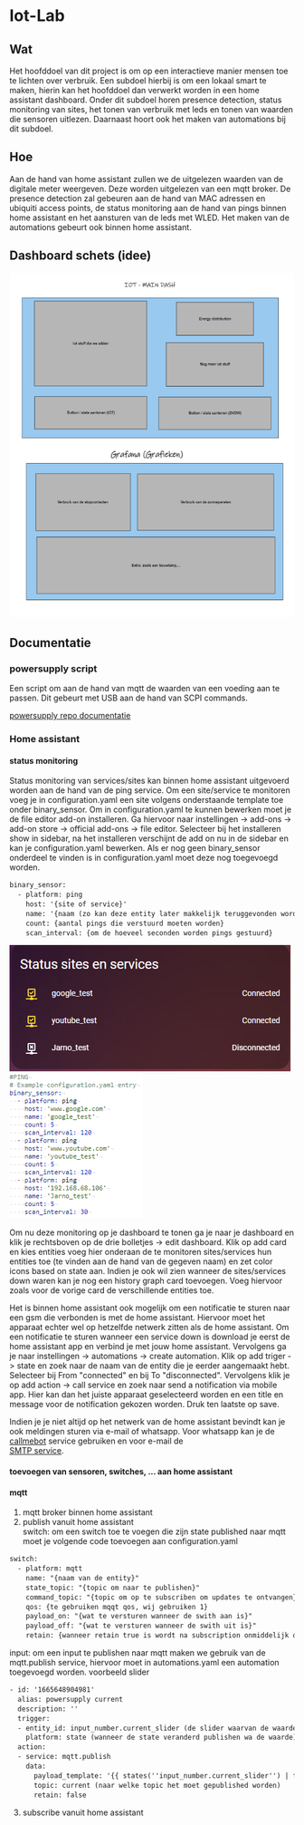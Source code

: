 # Iot-Lab

## Wat

Het hoofddoel van dit project is om op een interactieve manier mensen toe te lichten over verbruik.
Een subdoel hierbij is om een lokaal smart te maken, hierin kan het hoofddoel dan verwerkt worden in een home assistant dashboard.
Onder dit subdoel horen presence detection, status monitoring van sites, het tonen van verbruik met leds en tonen van waarden die sensoren uitlezen.
Daarnaast hoort ook het maken van automations bij dit subdoel.

## Hoe

Aan de hand van home assistant zullen we de uitgelezen waarden van de digitale meter weergeven. Deze worden uitgelezen van een mqtt broker.
De presence detection zal gebeuren aan de hand van MAC adressen en ubiquiti access points, de status monitoring aan de hand van pings binnen home assistant en het aansturen van de leds met WLED.
Het maken van de automations gebeurt ook binnen home assistant.

## Dashboard schets (idee)

![dashboard schets](/img/idea_dashboard.png)

## Documentatie

### powersupply script

Een script om aan de hand van mqtt de waarden van een voeding aan te passen. Dit gebeurt met USB aan de hand van SCPI commands.

[powersupply repo documentatie](https://github.com/vives-project-xp/Iot-lab_powersupply_script)

### Home assistant

#### status monitoring

Status monitoring van services/sites kan binnen home assistant uitgevoerd worden aan de hand van de ping service.
Om een site/service te monitoren voeg je in configuration.yaml een site volgens onderstaande template toe onder binary_sensor.
Om in configuration.yaml te kunnen bewerken moet je de file editor add-on installeren. Ga hiervoor naar instellingen -> add-ons -> add-on store -> official add-ons -> file editor. Selecteer bij het installeren show in sidebar, na het installeren verschijnt de add on nu in de sidebar en kan je configuration.yaml bewerken.
Als er nog geen binary_sensor onderdeel te vinden is in configuration.yaml moet deze nog toegevoegd worden.

```txt
binary_sensor:
  - platform: ping
    host: '{site of service}'
    name: '{naam (zo kan deze entity later makkelijk teruggevonden worden)}'
    count: {aantal pings die verstuurd moeten worden}
    scan_interval: {om de hoeveel seconden worden pings gestuurd}
```

![state monitoring](/img/state_monitoring.png)
![state monitoring code example](/img/state_monitoring_example.png)

Om nu deze monitoring op je dashboard te tonen ga je naar je dashboard en klik je rechtsboven op de drie bolletjes -> edit dashboard.
Klik op add card en kies entities voeg hier onderaan de te monitoren sites/services hun entities toe
(te vinden aan de hand van de gegeven naam) en zet color icons based on state aan. Indien je ook wil zien wanneer de
sites/services down waren kan je nog een history graph card toevoegen. Voeg hiervoor zoals voor de vorige card de verschillende entities toe.

Het is binnen home assistant ook mogelijk om een notificatie te sturen naar een gsm die verbonden is met de home assistant. Hiervoor moet het apparaat echter wel op
hetzelfde netwerk zitten als de home assistant.
Om een notificatie te sturen wanneer een service down is download je eerst de home assistant app en verbind je met jouw home assistant.
Vervolgens ga je naar instellingen -> automations -> create automation. Klik op add triger -> state en zoek naar de naam van de entity die je eerder aangemaakt hebt.
Selecteer bij From "connected" en bij To "disconnected". Vervolgens klik je op add action -> call service en zoek naar send a notification via mobile app. Hier kan
dan het juiste apparaat geselecteerd worden en een title en message voor de notification gekozen worden. Druk ten laatste op save.

Indien je je niet altijd op het netwerk van de home assistant bevindt kan je ook meldingen sturen via e-mail of whatsapp.
Voor whatsapp kan je de [callmebot](https://www.callmebot.com/blog/whatsapp-text-messages-from-homeassistant/) service gebruiken en voor e-mail de  
[SMTP service](https://www.home-assistant.io/integrations/smtp/).

#### toevoegen van sensoren, switches, ... aan home assistant

#### mqtt

1. mqtt broker binnen home assistant
2. publish vanuit home assistant  
switch: om een switch toe te voegen die zijn state published naar mqtt moet je volgende code toevoegen aan configuration.yaml
```txt
switch:
  - platform: mqtt
    name: "{naam van de entity}"
    state_topic: "{topic om naar te publishen}"
    command_topic: "{topic om op te subscriben om updates te ontvangen}"
    qos: {te gebruiken mqqt qos, wij gebruiken 1}
    payload_on: "{wat te versturen wanneer de swith aan is}"
    payload_off: "{wat te versturen wanneer de swith uit is}"
    retain: {wanneer retain true is wordt na subscription onmiddelijk ontvangen wat de huidige state van de switch moet zijn}
```
input: om een input te publishen naar mqtt maken we gebruik van de mqtt.publish service, hiervoor moet in automations.yaml een automation toegevoegd worden.
voorbeeld slider
```txt
- id: '1665648904981'
  alias: powersupply current
  description: ''
  trigger:
  - entity_id: input_number.current_slider (de slider waarvan de waarde moet gepublished worden)
    platform: state (wanneer de state veranderd publishen wa de waarde)
  action:
  - service: mqtt.publish
    data:
      payload_template: '{{ states(''input_number.current_slider'') | float }}' (wat we zullen publishen en het type ervan)
      topic: current (naar welke topic het moet gepublished worden)
      retain: false
```
3. subscribe vanuit home assistant
